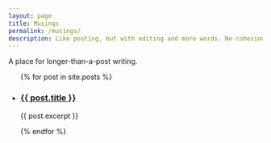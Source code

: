 ```yaml
---
layout: page
title: Musings
permalink: /musings/
description: Like posting, but with editing and more words. No cohesion.
---
```


A place for longer-than-a-post writing.

<ul>
  {% for post in site.posts %}
    <li>
      <h3><a href="{{ post.url }}">{{ post.title }}</a></h3><p>{{ post.excerpt }}</p>
    </li>
  {% endfor %}
</ul>
